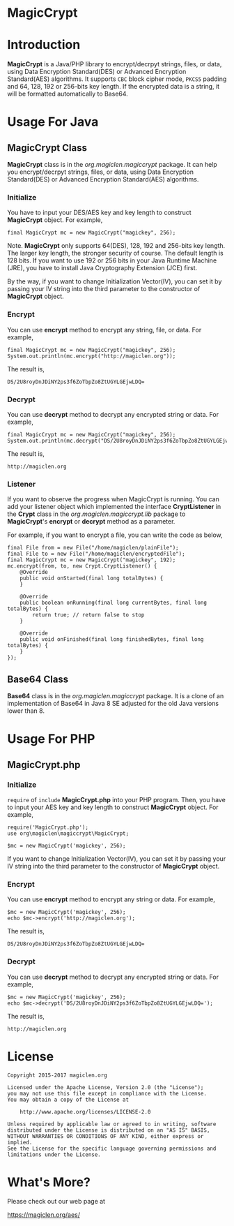 MagicCrypt
=================================

# Introduction

**MagicCrypt** is a Java/PHP library to encrypt/decrpyt strings, files, or data, using Data Encryption Standard(DES) or Advanced Encryption Standard(AES) algorithms. It supports `CBC` block cipher mode, `PKCS5` padding and 64, 128, 192 or 256-bits key length. If the encrypted data is a string, it will be formatted automatically to Base64.

# Usage For Java

## MagicCrypt Class

**MagicCrypt** class is in the *org.magiclen.magiccrypt* package. It can help you encrypt/decrpyt strings, files, or data, using Data Encryption Standard(DES) or Advanced Encryption Standard(AES) algorithms.

### Initialize

You have to input your DES/AES key and key length to construct **MagicCrypt** object. For example,

    final MagicCrypt mc = new MagicCrypt("magickey", 256);

Note. **MagicCrypt** only supports 64(DES), 128, 192 and 256-bits key length. The larger key length, the stronger security of course. The default length is 128 bits. If you want to use 192 or 256 bits in your Java Runtime Machine (JRE), you have to install Java Cryptography Extension (JCE) first.

By the way, if you want to change Initialization Vector(IV), you can set it by passing your IV string into the third parameter to the constructor of **MagicCrypt** object.

### Encrypt

You can use **encrypt** method to encrypt any string, file, or data. For example,

    final MagicCrypt mc = new MagicCrypt("magickey", 256);
    System.out.println(mc.encrypt("http://magiclen.org"));

The result is,

    DS/2U8royDnJDiNY2ps3f6ZoTbpZo8ZtUGYLGEjwLDQ=

### Decrypt

You can use **decrypt** method to decrypt any encrypted string or data. For example,

    final MagicCrypt mc = new MagicCrypt("magickey", 256);
    System.out.println(mc.decrypt("DS/2U8royDnJDiNY2ps3f6ZoTbpZo8ZtUGYLGEjwLDQ="));

The result is,

    http://magiclen.org

### Listener

If you want to observe the progress when MagicCrypt is running. You can add your listener object which implemented the interface **CryptListener** in the **Crypt** class in the *org.magiclen.magiccrypt.lib* package to **MagicCrypt**'s **encrypt** or **decrypt** method as a parameter.

For example, if you want to encrypt a file, you can write the code as below,

    final File from = new File("/home/magiclen/plainFile");
    final File to = new File("/home/magiclen/encryptedFile");
    final MagicCrypt mc = new MagicCrypt("magickey", 192);
    mc.encrypt(from, to, new Crypt.CryptListener() {
        @Override
        public void onStarted(final long totalBytes) {
        }

        @Override
        public boolean onRunning(final long currentBytes, final long totalBytes) {
            return true; // return false to stop
        }

        @Override
        public void onFinished(final long finishedBytes, final long totalBytes) {
        }
    });

## Base64 Class

**Base64** class is in the *org.magiclen.magiccrypt* package. It is a clone of an implementation of Base64 in Java 8 SE adjusted for the old Java versions lower than 8.

# Usage For PHP

## MagicCrypt.php

### Initialize

`require` of `include` **MagicCrypt.php** into your PHP program. Then, you have to input your AES key and key length to construct **MagicCrypt** object. For example,

    require('MagicCrypt.php');
    use org\magiclen\magiccrypt\MagicCrypt;

    $mc = new MagicCrypt('magickey', 256);

If you want to change Initialization Vector(IV), you can set it by passing your IV string into the third parameter to the constructor of **MagicCrypt** object.

### Encrypt

You can use **encrypt** method to encrypt any string or data. For example,

    $mc = new MagicCrypt('magickey', 256);
    echo $mc->encrypt('http://magiclen.org');

The result is,

    DS/2U8royDnJDiNY2ps3f6ZoTbpZo8ZtUGYLGEjwLDQ=

### Decrypt

You can use **decrypt** method to decrypt any encrypted string or data. For example,

    $mc = new MagicCrypt('magickey', 256);
    echo $mc->decrypt('DS/2U8royDnJDiNY2ps3f6ZoTbpZo8ZtUGYLGEjwLDQ=');

The result is,

    http://magiclen.org

# License

    Copyright 2015-2017 magiclen.org

    Licensed under the Apache License, Version 2.0 (the "License");
    you may not use this file except in compliance with the License.
    You may obtain a copy of the License at

        http://www.apache.org/licenses/LICENSE-2.0

    Unless required by applicable law or agreed to in writing, software
    distributed under the License is distributed on an "AS IS" BASIS,
    WITHOUT WARRANTIES OR CONDITIONS OF ANY KIND, either express or implied.
    See the License for the specific language governing permissions and
    limitations under the License.

# What's More?

Please check out our web page at

https://magiclen.org/aes/
